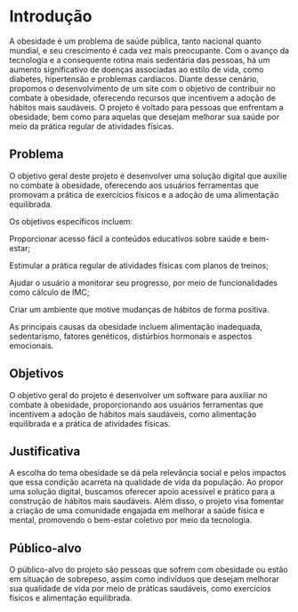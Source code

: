 # Introdução

A obesidade é um problema de saúde pública, tanto nacional quanto mundial, e seu crescimento é cada vez mais preocupante. Com o avanço da tecnologia e a consequente rotina mais sedentária das pessoas, há um aumento significativo de doenças associadas ao estilo de vida, como diabetes, hipertensão e problemas cardíacos. Diante desse cenário, propomos o desenvolvimento de um site com o objetivo de contribuir no combate à obesidade, oferecendo recursos que incentivem a adoção de hábitos mais saudáveis. O projeto é voltado para pessoas que enfrentam a obesidade, bem como para aquelas que desejam melhorar sua saúde por meio da prática regular de atividades físicas.

## Problema

O objetivo geral deste projeto é desenvolver uma solução digital que auxilie no combate à obesidade, oferecendo aos usuários ferramentas que promovam a prática de exercícios físicos e a adoção de uma alimentação equilibrada.

Os objetivos específicos incluem:

Proporcionar acesso fácil a conteúdos educativos sobre saúde e bem-estar;

Estimular a prática regular de atividades físicas com planos de treinos;

Ajudar o usuário a monitorar seu progresso, por meio de funcionalidades como cálculo de IMC;

Criar um ambiente que motive mudanças de hábitos de forma positiva.

As principais causas da obesidade incluem alimentação inadequada, sedentarismo, fatores genéticos, distúrbios hormonais e aspectos emocionais.

<!-- **Links úteis**:
> - [Objetivos, problema de pesquisa e justificativa](https://medium.com/@versioparole/objetivos-problema-de-pesquisa-e-justificativa-c98c8233b9c3)
> - [Matriz certezas, suposições e dúvidas](https://medium.com/educa%C3%A7%C3%A3o-fora-da-caixa/matriz-certezas-suposi%C3%A7%C3%B5es-e-d%C3%BAvidas-fa2263633655)
> - [Brainstorming](https://www.euax.com.br/2018/09/brainstorming/) -->

## Objetivos

O objetivo geral do projeto é desenvolver um software para auxiliar no combate à obesidade, proporcionando aos usuários ferramentas que incentivem a adoção de hábitos mais saudáveis, como alimentação equilibrada e a prática de atividades físicas.
 

## Justificativa

A escolha do tema obesidade se dá pela relevância social e pelos impactos que essa condição acarreta na qualidade de vida da população. Ao propor uma solução digital, buscamos oferecer apoio acessível e prático para a construção de hábitos mais saudáveis. Além disso, o projeto visa fomentar a criação de uma comunidade engajada em melhorar a saúde física e mental, promovendo o bem-estar coletivo por meio da tecnologia.

<!-- **Links úteis**:
> - [Como montar a justificativa](https://guiadamonografia.com.br/como-montar-justificativa-do-tcc/) -->

## Público-alvo

O público-alvo do projeto são pessoas que sofrem com obesidade ou estão em situação de sobrepeso, assim como indivíduos que desejam melhorar sua qualidade de vida por meio de práticas saudáveis, como exercícios físicos e alimentação equilibrada.

<!-- **Links úteis**:
> - [Público-alvo](https://blog.hotmart.com/pt-br/publico-alvo/)
> - [Como definir o público-alvo](https://exame.com/pme/5-dicas-essenciais-para-definir-o-publico-alvo-do-seu-negocio/)
> - [Público-alvo: o que é, tipos, como definir seu público e exemplos](https://klickpages.com.br/blog/publico-alvo-o-que-e/)
> - [Qual a diferença entre público-alvo e persona?](https://rockcontent.com/blog/diferenca-publico-alvo-e-persona/) -->
